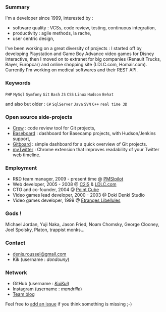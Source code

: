 ### Summary

I'm a developer since 1999, interested by :

* software quality : VCSs, code review, testing, continuous integration,
* productivity : agile methods, la rache,
* user centric design,

I've been working on a great diversity of projects : I started off by developing Playstation and Game Boy Advance video games for Disney Interactive, then I moved on to extranet for big companies (Renault Trucks, Bayer, Europcar) and online shopping site (LDLC.com, Homair.com). Currently I'm working on medical softwares and their REST API.


### Keywords

`PHP` `MySql` `Symfony` `Git` `Bash` `JS` `CSS` `Linux` `Hudson` `Behat`

and also but older : `C#` `SqlServer` `Java` `SVN` `C++` `real time 3D`


### Open source side-projects

* [Crew](http://pmsipilot.github.com/Crew) : code review tool for Git projects,
* [Baseboard](http://pmsipilot.github.com/Baseboard) : dashboard for Basecamp projects, with Hudson/Jenkins support,
* [Gitboard](http://kuikui.github.com/Gitboard) : simple dashboard for a quick overview of Git projects.
* [myTwitter](https://chrome.google.com/webstore/detail/blogaalpphinblmlnbeekgkckebgfpop) : Chrome extension  that improves readability of your Twitter web timeline.

### Employment

* R&D team manager, 2009 - present time @ [PMSIpilot](http://www.pmsipilot.com)
* Web developer, 2005 - 2008 @ [C2iS](http://c2is.fr) & [LDLC.com](http://www.ldlc.com)
* CTO and co-founder, 2004 @ [Point Cube](http://www.pointcube.fr)
* Video games lead developer, 2000 - 2003 @ Doki Denki Studio
* Video games developer, 1999 @ [Etranges Libellules](http://www.etranges-libellules.fr/)

### Gods !

Michael Jordan, Yuji Naka, Jason Fried, Noam Chomsky, George Clooney, Joel Spolsky, Platon, trappist monks...

### Contact

* denis.roussel@gmail.com
* Kik (username : *dondouny*)

### Network

* GitHub (username : [*KuiKui*](https://github.com/KuiKui))
* Instagram (username : *mandrille*)
* [Team blog](http://team-fusion.pmsipilot.com)

Feel free to [add an issue](https://github.com/KuiKui/Profile/issues) if you think something is missing ;-)